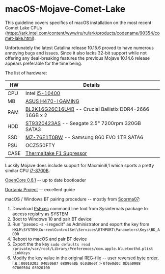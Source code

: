 # macOS-Mojave-Comet-Lake

This guideline covers specifics of macOS installation on the most recent Comet Lake CPUs (https://ark.intel.com/content/www/ru/ru/ark/products/codename/90354/comet-lake.html).

Unfortunately the latest Catalina release 10.15.6 proved to have numerous annoying bugs and issues. Since it also lacks 32-bit support while not offering any deal-breaking features the previous Mojave 10.14.6 release appears preferable for the time being.

The list of hardware:

| HW | Details |
| --- | --- |
| CPU | Intel [i5-10400](https://ark.intel.com/content/www/us/en/ark/products/199271/intel-core-i5-10400-processor-12m-cache-up-to-4-30-ghz.html) |
| MB | [ASUS H470-I GAMING](https://www.asus.com/Motherboards/ROG-STRIX-H470-I-GAMING/) |
| RAM | [BL2K16G26C16U4B](https://www.crucial.com/memory/ddr4/bl2k16g26c16u4b) -- Crucial Ballistix DDR4-2666 16GB x 2 |
| HDD | [ST9320423AS](https://www.seagate.com/staticfiles/support/disc/manuals/notebook/momentus/7200.4%20(Holliday)/100534376a.pdf) -- Seagate 2.5" 7200rpm 320GB SATA3 |
| SSD | [MZ-76E1T0BW](https://www.samsung.com/semiconductor/minisite/ssd/product/consumer/860evo/) -- Samsung 860 EVO 1TB SATA6 |
| PSU | OCZ550FTY |
| CASE | [Thermaltake F1 Supressor](https://www.thermaltake.com/suppressor-f1.html) |

Luckily Mojave does include support for Macmini8,1 which sports a pretty similar CPU [i7-8700B](https://ark.intel.com/content/www/us/en/ark/products/134905/intel-core-i7-8700b-processor-12m-cache-up-to-4-60-ghz.html).

[OpenCore 0.6.1](https://github.com/acidanthera/OpenCorePkg/releases) -- up to date bootloader

[Dortania Project](https://dortania.github.io/OpenCore-Install-Guide/config.plist/comet-lake.html) -- excellent guide

macOS / Windows BT pairing procedure -- mostly from [Soorma07](https://github.com/Soorma07/OS-X-Bluetooth-Pairing-Value-To-Windows-Value):

1.	Download [PsExec](https://docs.microsoft.com/en-us/sysinternals/downloads/psexec) command line tool from Sysinternals package to access registry as SYSTEM
2.	Boot to Windows 10 and pair BT device
3.	Run "psexec -s -i regedit" as Administrator and export the key from `HKLM\SYSTEM\CurrentControlSet\Services\BTHPORT\Parameters\Keys\BD_ADDR`
4.	Reboot to macOS and pair BT device
5.	Export the the key `sudo defaults read /private/var/root/Library/Preferences/com.apple.bluetoothd.plist LinkKeys`
6.	Modify the key value in the original REG-file -- user reversed byte order, i.e.:
		`00010203 04050607 08090a0b 0c0d0e0f` > `0f0e0d0c 0b0a0908 07060504 03020100`
